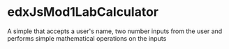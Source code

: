 # edxJsMod1LabCalculator
A simple that accepts a user's name, two number inputs from the user and performs simple mathematical operations on the inputs
